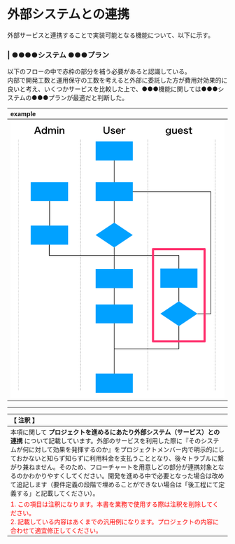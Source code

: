 # 外部システムとの連携
外部サービスと連携することで実装可能となる機能について、以下に示す。

### | ●●●●システム ●●●プラン
以下のフローの中で赤枠の部分を補う必要があると認識している。  
内部で開発工数と運用保守の工数を考えると外部に委託した方が費用対効果的に良いと考え、いくつかサービスを比較した上で、●●●機能に関しては●●●システムの●●●プランが最適だと判断した。

|example|
|:---|
|![image](./image/flow-2.png)|

---

|【 注釈 】|
|:---|
|本項に関して **プロジェクトを進めるにあたり外部システム（サービス）との連携** について記載しています。外部のサービスを利用した際に『そのシステムが何に対して効果を発揮するのか』をプロジェクトメンバー内で明示的にしておかないと知らず知らずに利用料金を支払うこととなり、後々トラブルに繋がり兼ねません。そのため、フローチャートを用意しどの部分が連携対象となるのかわかりやすくしてください。開発を進める中で必要となった場合は改めて追記します（要件定義の段階で埋めることができない場合は「後工程にて定義する」と記載してください）。|
|<span style='color:#f00'>1. この項目は注釈になります。本書を業務で使用する際は注釈を削除してください。<br>2. 記載している内容はあくまでの汎用例になります。プロジェクトの内容に合わせて適宜修正してください。</span>|